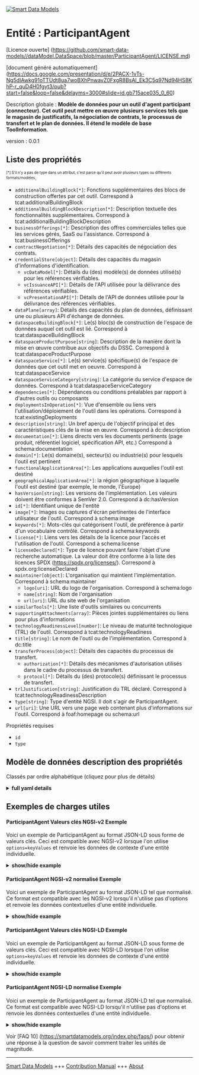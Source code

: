 <!-- 10-Header -->  
[![Smart Data Models](https://smartdatamodels.org/wp-content/uploads/2022/01/SmartDataModels_logo.png "Logo")](https://smartdatamodels.org)  
Entité : ParticipantAgent  
=========================<!-- /10-Header -->  
<!-- 15-License -->  
[Licence ouverte] (https://github.com/smart-data-models//dataModel.DataSpace/blob/master/ParticipantAgent/LICENSE.md)  
[document généré automatiquement] (https://docs.google.com/presentation/d/e/2PACX-1vTs-Ng5dIAwkg91oTTUdt8ua7woBXhPnwavZ0FxgR8BsAI_Ek3C5q97Nd94HS8KhP-r_quD4H0fgyt3/pub?start=false&loop=false&delayms=3000#slide=id.gb715ace035_0_60)  
<!-- /15-License -->  
<!-- 20-Description -->  
Description globale : **Modèle de données pour un outil d'agent participant (connecteur). Cet outil peut mettre en œuvre plusieurs services tels que le magasin de justificatifs, la négociation de contrats, le processus de transfert et le plan de données. Il étend le modèle de base ToolInformation**.  
version : 0.0.1  
<!-- /20-Description -->  
<!-- 30-PropertiesList -->  

## Liste des propriétés  

<sup><sub>[*] S'il n'y a pas de type dans un attribut, c'est parce qu'il peut avoir plusieurs types ou différents formats/modèles</sub></sup>.  
- `additionalBuildingBlock[*]`: Fonctions supplémentaires des blocs de construction offertes par cet outil. Correspond à tcat:additionalBuildingBlock  - `additionalBuildingBlockDescription[*]`: Description textuelle des fonctionnalités supplémentaires. Correspond à tcat:additionalBuildingBlockDescription  - `businessOfferings[*]`: Description des offres commerciales telles que les services gérés, SaaS ou l'assistance. Correspond à tcat:businessOfferings  - `contractNegotiation[*]`: Détails des capacités de négociation des contrats.  - `credentialStore[object]`: Détails des capacités du magasin d'informations d'identification.  	- `vcDataModel[*]`: Détails du (des) modèle(s) de données utilisé(s) pour les références vérifiables.    
	- `vcIssuanceAPI[*]`: Détails de l'API utilisée pour la délivrance des références vérifiables.    
	- `vcPresentationAPI[*]`: Détails de l'API de données utilisée pour la délivrance des références vérifiables.    
- `dataPlane[array]`: Détails des capacités du plan de données, définissant une ou plusieurs API d'échange de données.  - `dataspaceBuildingBlock[*]`: Le(s) bloc(s) de construction de l'espace de données auquel cet outil est lié. Correspond à tcat:dataspaceBuildingBlock  - `dataspaceProductPurpose[string]`: Description de la manière dont la mise en œuvre contribue aux objectifs du DSSC. Correspond à tcat:dataspaceProductPurpose  - `dataspaceService[*]`: Le(s) service(s) spécifique(s) de l'espace de données que cet outil met en oeuvre. Correspond à tcat:dataspaceService  - `dataspaceServiceCategory[string]`: La catégorie du service d'espace de données. Correspond à tcat:dataspaceServiceCategory  - `dependencies[*]`: Dépendances ou conditions préalables par rapport à d'autres outils ou composants  - `deploymentsInOperation[*]`: Vue d'ensemble ou liens vers l'utilisation/déploiement de l'outil dans les opérations. Correspond à tcat:existingDeployments  - `description[string]`: Un bref aperçu de l'objectif principal et des caractéristiques clés de la mise en œuvre. Correspond à dc:description  - `documentation[*]`: Liens directs vers les documents pertinents (page produit, référentiel logiciel, spécification API, etc.) Correspond à schema:documentation  - `domain[*]`: Le(s) domaine(s), secteur(s) ou industrie(s) pour lesquels l'outil est pertinent  - `functionalApplicationArea[*]`: Les applications auxquelles l'outil est destiné  - `geographicalApplicationArea[*]`: la région géographique à laquelle l'outil est destiné (par exemple, le monde, l'Europe)  - `hasVersion[string]`: Les versions de l'implémentation. Les valeurs doivent être conformes à SemVer 2.0. Correspond à dc:hasVersion  - `id[*]`: Identifiant unique de l'entité  - `image[*]`: Images ou captures d'écran pertinentes de l'interface utilisateur de l'outil. Correspond à schema:image  - `keywords[*]`: Mots-clés qui catégorisent l'outil, de préférence à partir d'un vocabulaire contrôlé. Correspond à schema:keywords  - `license[*]`: Liens vers les détails de la licence pour l'accès et l'utilisation de l'outil. Correspond à schema:license  - `licenseDeclared[*]`: Type de licence pouvant faire l'objet d'une recherche automatique. La valeur doit être conforme à la liste des licences SPDX (https://spdx.org/licenses/). Correspond à spdx.org:licenseDeclared  - `maintainer[object]`: L'organisation qui maintient l'implémentation. Correspond à schema:maintainer  	- `logo[uri]`: URL du logo de l'organisation. Correspond à schema:logo    
	- `name[string]`: Nom de l'organisation    
	- `url[uri]`: URL du site web de l'organisation    
- `similarTools[*]`: Une liste d'outils similaires ou concurrents  - `supportingAttachments[array]`: Pièces jointes supplémentaires ou liens pour plus d'informations  - `technologyReadinessLevel[number]`: Le niveau de maturité technologique (TRL) de l'outil. Correspond à tcat:technologyReadiness  - `title[string]`: Le nom de l'outil ou de l'implémentation. Correspond à dc:title  - `transferProcess[object]`: Détails des capacités du processus de transfert.  	- `authorization[*]`: Détails des mécanismes d'autorisation utilisés dans le cadre du processus de transfert.    
	- `protocol[*]`: Détails du (des) protocole(s) définissant le processus de transfert.    
- `trlJustification[string]`: Justification du TRL déclaré. Correspond à tcat:technologyReadinessDescription  - `type[string]`: Type d'entité NGSI. Il doit s'agir de ParticipantAgent.  - `url[uri]`: Une URL vers une page web contenant plus d'informations sur l'outil. Correspond à foaf:homepage ou schema:url  <!-- /30-PropertiesList -->  
<!-- 35-RequiredProperties -->  
Propriétés requises  
- `id`  - `type`  <!-- /35-RequiredProperties -->  
<!-- 40-NotesYaml -->  
<!-- /40-NotesYaml -->  
<!-- 50-DataModelHeader -->  
## Modèle de données description des propriétés  
Classés par ordre alphabétique (cliquez pour plus de détails)  
<!-- /50-DataModelHeader -->  
<!-- 60-ModelYaml -->  
<details><summary><strong>full yaml details</strong></summary>    
```yaml  
ParticipantAgent:    
  description: A data model for a Participant Agent (Connector) tool. This tool can implement multiple services like Credential Store, Contract Negotiation, Transfer Process, and Data Plane. It extends the base ToolInformation model.    
  properties:    
    additionalBuildingBlock:    
      anyOf:    
        - items:    
            type: string    
          type: array    
        - type: string    
      description: Additional building blocks functions offered by this tool. Corresponds to tcat:additionalBuildingBlock    
      x-ngsi:    
        type: Property    
    additionalBuildingBlockDescription:    
      anyOf:    
        - items:    
            type: string    
          type: array    
        - type: string    
      description: Textual description of additional functionalities. Corresponds to tcat:additionalBuildingBlockDescription    
      x-ngsi:    
        type: Property    
    businessOfferings:    
      anyOf:    
        - items:    
            type: string    
          type: array    
        - type: string    
      description: Description of business offerings like managed services, SaaS, or support. Corresponds to tcat:businessOfferings    
      x-ngsi:    
        type: Property    
    contractNegotiation:    
      anyOf:    
        - items:    
            properties:    
              conformsTo:    
                description: Version(s) of the specification it conforms to. Corresponds to dcterms:conformsTo    
                items:    
                  type: string    
                type: array    
                x-ngsi:    
                  type: Property    
              homepage:    
                description: Homepage of the specification. Corresponds to foaf:homepage    
                format: uri    
                type: string    
                x-ngsi:    
                  type: Property    
              name:    
                description: Name of the specification or standard. Corresponds to dc:title    
                type: string    
                x-ngsi:    
                  type: Property    
              standardizedBy:    
                description: The standardization body. Corresponds to tcat:standardizedBy    
                type: string    
                x-ngsi:    
                  type: Property    
            type: object    
          type: array    
        - properties:    
            conformsTo:    
              description: Version(s) of the specification it conforms to. Corresponds to dcterms:conformsTo    
              items:    
                type: string    
              type: array    
              x-ngsi:    
                type: Property    
            homepage:    
              description: Homepage of the specification. Corresponds to foaf:homepage    
              format: uri    
              type: string    
              x-ngsi:    
                type: Property    
            name:    
              description: Name of the specification or standard. Corresponds to dc:title    
              type: string    
              x-ngsi:    
                type: Property    
            standardizedBy:    
              description: The standardization body. Corresponds to tcat:standardizedBy    
              type: string    
              x-ngsi:    
                type: Property    
          type: object    
      description: Details of the contract negotiation capabilities.    
      minItems: 1    
      x-ngsi:    
        type: Property    
    credentialStore:    
      description: Details of the credential store capabilities.    
      properties:    
        vcDataModel:    
          anyOf:    
            - items:    
                properties:    
                  conformsTo:    
                    description: Version(s) of the specification it conforms to. Corresponds to dcterms:conformsTo    
                    items:    
                      type: string    
                    type: array    
                    x-ngsi:    
                      type: Property    
                  homepage:    
                    description: Homepage of the specification. Corresponds to foaf:homepage    
                    format: uri    
                    type: string    
                    x-ngsi:    
                      type: Property    
                  name:    
                    description: Name of the specification or standard. Corresponds to dc:title    
                    type: string    
                    x-ngsi:    
                      type: Property    
                  standardizedBy:    
                    description: The standardization body. Corresponds to tcat:standardizedBy    
                    type: string    
                    x-ngsi:    
                      type: Property    
                type: object    
              type: array    
            - conformsTo:    
                description: Version(s) of the specification it conforms to. Corresponds to dcterms:conformsTo    
                items:    
                  type: string    
                type: array    
                x-ngsi:    
                  type: Property    
              homepage:    
                description: Homepage of the specification. Corresponds to foaf:homepage    
                format: uri    
                type: string    
                x-ngsi:    
                  type: Property    
              name:    
                description: Name of the specification or standard. Corresponds to dc:title    
                type: string    
                x-ngsi:    
                  type: Property    
              standardizedBy:    
                description: The standardization body. Corresponds to tcat:standardizedBy    
                type: string    
                x-ngsi:    
                  type: Property    
          description: Details of data model(s) used for Verifiable Credentials.    
          minItems: 1    
          x-ngsi:    
            type: Property    
        vcIssuanceAPI:    
          anyOf:    
            - items:    
                properties:    
                  conformsTo:    
                    description: Version(s) of the specification it conforms to. Corresponds to dcterms:conformsTo    
                    items:    
                      type: string    
                    type: array    
                    x-ngsi:    
                      type: Property    
                  homepage:    
                    description: Homepage of the specification. Corresponds to foaf:homepage    
                    format: uri    
                    type: string    
                    x-ngsi:    
                      type: Property    
                  name:    
                    description: Name of the specification or standard. Corresponds to dc:title    
                    type: string    
                    x-ngsi:    
                      type: Property    
                  standardizedBy:    
                    description: The standardization body. Corresponds to tcat:standardizedBy    
                    type: string    
                    x-ngsi:    
                      type: Property    
                type: object    
              type: array    
            - conformsTo:    
                description: Version(s) of the specification it conforms to. Corresponds to dcterms:conformsTo    
                items:    
                  type: string    
                type: array    
                x-ngsi:    
                  type: Property    
              homepage:    
                description: Homepage of the specification. Corresponds to foaf:homepage    
                format: uri    
                type: string    
                x-ngsi:    
                  type: Property    
              name:    
                description: Name of the specification or standard. Corresponds to dc:title    
                type: string    
                x-ngsi:    
                  type: Property    
              standardizedBy:    
                description: The standardization body. Corresponds to tcat:standardizedBy    
                type: string    
                x-ngsi:    
                  type: Property    
          description: Details of the API(s) used for issuing Verifiable Credentials.    
          minItems: 1    
          x-ngsi:    
            type: Property    
        vcPresentationAPI:    
          anyOf:    
            - items:    
                properties:    
                  conformsTo:    
                    description: Version(s) of the specification it conforms to. Corresponds to dcterms:conformsTo    
                    items:    
                      type: string    
                    type: array    
                    x-ngsi:    
                      type: Property    
                  homepage:    
                    description: Homepage of the specification. Corresponds to foaf:homepage    
                    format: uri    
                    type: string    
                    x-ngsi:    
                      type: Property    
                  name:    
                    description: Name of the specification or standard. Corresponds to dc:title    
                    type: string    
                    x-ngsi:    
                      type: Property    
                  standardizedBy:    
                    description: The standardization body. Corresponds to tcat:standardizedBy    
                    type: string    
                    x-ngsi:    
                      type: Property    
                type: object    
              type: array    
            - conformsTo:    
                description: Version(s) of the specification it conforms to. Corresponds to dcterms:conformsTo    
                items:    
                  type: string    
                type: array    
                x-ngsi:    
                  type: Property    
              homepage:    
                description: Homepage of the specification. Corresponds to foaf:homepage    
                format: uri    
                type: string    
                x-ngsi:    
                  type: Property    
              name:    
                description: Name of the specification or standard. Corresponds to dc:title    
                type: string    
                x-ngsi:    
                  type: Property    
              standardizedBy:    
                description: The standardization body. Corresponds to tcat:standardizedBy    
                type: string    
                x-ngsi:    
                  type: Property    
          description: Details of data API(s) used for issuing Verifiable Credentials.    
          minItems: 1    
          x-ngsi:    
            type: Property    
      type: object    
      x-ngsi:    
        type: Property    
    dataPlane:    
      description: Details of the data plane capabilities, defining one or more data exchange APIs.    
      items:    
        properties:    
          accepts:    
            anyOf:    
              - items:    
                  type: string    
                type: array    
              - type: string    
            description: List of MIME types the data plane can accept for import. Corresponds to HTTP Accept header.    
            type: array    
            x-ngsi:    
              type: Property    
          apiSpecification:    
            anyOf:    
              - items:    
                  properties:    
                    conformsTo:    
                      description: Version(s) of the specification it conforms to. Corresponds to dcterms:conformsTo    
                      items:    
                        type: string    
                      type: array    
                      x-ngsi:    
                        type: Property    
                    homepage:    
                      description: Homepage of the specification. Corresponds to foaf:homepage    
                      format: uri    
                      type: string    
                      x-ngsi:    
                        type: Property    
                    name:    
                      description: Name of the specification or standard. Corresponds to dc:title    
                      type: string    
                      x-ngsi:    
                        type: Property    
                    standardizedBy:    
                      description: The standardization body. Corresponds to tcat:standardizedBy    
                      type: string    
                      x-ngsi:    
                        type: Property    
                  type: object    
                type: array    
              - properties:    
                  conformsTo:    
                    description: Version(s) of the specification it conforms to. Corresponds to dcterms:conformsTo    
                    items:    
                      type: string    
                    type: array    
                    x-ngsi:    
                      type: Property    
                  homepage:    
                    description: Homepage of the specification. Corresponds to foaf:homepage    
                    format: uri    
                    type: string    
                    x-ngsi:    
                      type: Property    
                  name:    
                    description: Name of the specification or standard. Corresponds to dc:title    
                    type: string    
                    x-ngsi:    
                      type: Property    
                  standardizedBy:    
                    description: The standardization body. Corresponds to tcat:standardizedBy    
                    type: string    
                    x-ngsi:    
                      type: Property    
                type: object    
            description: Details of API specification mechanisms used on the data plane.    
            minItems: 1    
            x-ngsi:    
              type: Property    
          contentType:    
            anyOf:    
              - items:    
                  type: string    
                type: array    
              - type: string    
            description: List of MIME types the data plane can export. Corresponds to HTTP Content-Type header.    
            type: array    
            x-ngsi:    
              type: Property    
          openAPI:    
            anyOf:    
              - items:    
                  format: uri    
                  type: string    
                type: array    
              - format: uri    
                type: string    
            description: Link(s) to a machine-readable interface of the API. Corresponds to tcat:openAPI.    
            type: array    
            x-ngsi:    
              type: Property    
        type: object    
      type: array    
      x-ngsi:    
        type: Property    
    dataspaceBuildingBlock:    
      anyOf:    
        - items:    
            type: string    
          type: array    
        - type: string    
      description: The data space building block(s) this tool is related to. Corresponds to tcat:dataspaceBuildingBlock    
      minItems: 1    
      x-ngsi:    
        type: Property    
    dataspaceProductPurpose:    
      description: Description of how the implementation contributes to DSSC's objectives. Corresponds to tcat:dataspaceProductPurpose    
      type: string    
      x-ngsi:    
        type: Property    
    dataspaceService:    
      anyOf:    
        - items:    
            type: string    
          type: array    
        - type: string    
      description: The specific data space service(s) this tool implements. Corresponds to tcat:dataspaceService    
      minItems: 1    
      x-ngsi:    
        type: Property    
    dataspaceServiceCategory:    
      description: The category of the data space service. Corresponds to tcat:dataspaceServiceCategory    
      enum:    
        - Federation services    
        - Participant Agent services    
        - Value Creation services    
      type: string    
      x-ngsi:    
        type: Property    
    dependencies:    
      anyOf:    
        - items:    
            type: string    
          type: array    
        - type: string    
      description: Dependencies or prerequisites on other tools or components    
      x-ngsi:    
        type: Property    
    deploymentsInOperation:    
      anyOf:    
        - items:    
            type: string    
          type: array    
        - type: string    
      description: Overview or links to usage/deployments of the tool in operations. Corresponds to tcat:existingDeployments    
      x-ngsi:    
        type: Property    
    description:    
      description: A brief overview of the primary focus and key features of the implementation. Corresponds to dc:description    
      type: string    
      x-ngsi:    
        type: Property    
    documentation:    
      anyOf:    
        - items:    
            format: uri    
            type: string    
          type: array    
        - format: uri    
          type: string    
      description: Direct links to relevant documents (product page, software repository, API spec, etc.). Corresponds to schema:documentation    
      minItems: 1    
      x-ngsi:    
        type: Property    
    domain:    
      anyOf:    
        - items:    
            type: string    
          type: array    
        - type: string    
      description: The domain(s), sector(s), or industry/ies for which the tool is relevant    
      x-ngsi:    
        type: Property    
    functionalApplicationArea:    
      anyOf:    
        - items:    
            type: string    
          type: array    
        - type: string    
      description: The applications for which the tool is intended    
      x-ngsi:    
        type: Property    
    geographicalApplicationArea:    
      anyOf:    
        - items:    
            type: string    
          type: array    
        - type: string    
      description: The geographical region for which the tool is intended (e.g., global, Europe)    
      x-ngsi:    
        type: Property    
    hasVersion:    
      description: The versions of the implementation. Values must adhere to SemVer 2.0. Corresponds to dc:hasVersion    
      type: string    
      x-ngsi:    
        type: Property    
    id:    
      anyOf:    
        - description: Identifier format of any NGSI entity    
          maxLength: 256    
          minLength: 1    
          pattern: ^[\w\-\.\{\}\$\+\*\[\]`|~^@!,:\\]+$    
          type: string    
          x-ngsi:    
            type: Property    
        - description: Identifier format of any NGSI entity    
          format: uri    
          type: string    
          x-ngsi:    
            type: Property    
      description: Unique identifier of the entity    
      x-ngsi:    
        type: Relationship    
    image:    
      anyOf:    
        - items:    
            format: uri    
            type: string    
          type: array    
        - format: uri    
          type: string    
      description: Relevant pictures or screenshots of the tool’s user interface. Corresponds to schema:image    
      x-ngsi:    
        type: Property    
    keywords:    
      anyOf:    
        - items:    
            type: string    
          type: array    
        - type: string    
      description: Keywords that categorize the tool, preferably from a controlled vocabulary. Corresponds to schema:keywords    
      x-ngsi:    
        type: Property    
    license:    
      anyOf:    
        - items:    
            format: uri    
            type: string    
          type: array    
        - format: uri    
          type: string    
      description: Links to the license details for accessing and using the tool. Corresponds to schema:license    
      minItems: 1    
      x-ngsi:    
        type: Property    
    licenseDeclared:    
      anyOf:    
        - items:    
            type: string    
          type: array    
        - type: string    
      description: The machine-searchable license type. Value must adhere to SPDX license list (https://spdx.org/licenses/). Corresponds to spdx.org:licenseDeclared    
      minItems: 1    
      x-ngsi:    
        type: Property    
    maintainer:    
      description: The organization that maintains the implementation. Corresponds to schema:maintainer    
      properties:    
        logo:    
          description: URL of the organization's logo. Corresponds to schema:logo    
          format: uri    
          type: string    
          x-ngsi:    
            type: Property    
        name:    
          description: Name of the organization    
          type: string    
          x-ngsi:    
            type: Property    
        url:    
          description: URL of the organization's website    
          format: uri    
          type: string    
          x-ngsi:    
            type: Property    
      required:    
        - name    
      type: object    
      x-ngsi:    
        type: Property    
    similarTools:    
      anyOf:    
        - items:    
            type: string    
          type: array    
        - type: string    
      description: A list of similar or competing tools    
      x-ngsi:    
        type: Property    
    supportingAttachments:    
      description: Additional attachments or links for more information    
      items:    
        description: Additional attachments or links for more information    
        format: uri    
        type: string    
        x-ngsi:    
          type: Property    
      type: array    
      x-ngsi:    
        type: Property    
    technologyReadinessLevel:    
      description: The Technology Readiness Level (TRL) of the tool. Corresponds to tcat:technologyReadiness    
      maximum: 9    
      minimum: 1    
      type: number    
      x-ngsi:    
        type: Property    
    title:    
      description: The name of the tool/implementation. Corresponds to dc:title    
      type: string    
      x-ngsi:    
        type: Property    
    transferProcess:    
      description: Details of the transfer process capabilities.    
      properties:    
        authorization:    
          anyOf:    
            - items:    
                properties:    
                  conformsTo:    
                    description: Version(s) of the specification it conforms to. Corresponds to dcterms:conformsTo    
                    items:    
                      type: string    
                    type: array    
                    x-ngsi:    
                      type: Property    
                  homepage:    
                    description: Homepage of the specification. Corresponds to foaf:homepage    
                    format: uri    
                    type: string    
                    x-ngsi:    
                      type: Property    
                  name:    
                    description: Name of the specification or standard. Corresponds to dc:title    
                    type: string    
                    x-ngsi:    
                      type: Property    
                  standardizedBy:    
                    description: The standardization body. Corresponds to tcat:standardizedBy    
                    type: string    
                    x-ngsi:    
                      type: Property    
                type: object    
              type: array    
            - conformsTo:    
                description: Version(s) of the specification it conforms to. Corresponds to dcterms:conformsTo    
                items:    
                  type: string    
                type: array    
                x-ngsi:    
                  type: Property    
              homepage:    
                description: Homepage of the specification. Corresponds to foaf:homepage    
                format: uri    
                type: string    
                x-ngsi:    
                  type: Property    
              name:    
                description: Name of the specification or standard. Corresponds to dc:title    
                type: string    
                x-ngsi:    
                  type: Property    
              standardizedBy:    
                description: The standardization body. Corresponds to tcat:standardizedBy    
                type: string    
                x-ngsi:    
                  type: Property    
          description: Details of authorization mechanisms used behind the transfer process.    
          minItems: 1    
          x-ngsi:    
            type: Property    
        protocol:    
          anyOf:    
            - items:    
                properties:    
                  conformsTo:    
                    description: Version(s) of the specification it conforms to. Corresponds to dcterms:conformsTo    
                    items:    
                      type: string    
                    type: array    
                    x-ngsi:    
                      type: Property    
                  homepage:    
                    description: Homepage of the specification. Corresponds to foaf:homepage    
                    format: uri    
                    type: string    
                    x-ngsi:    
                      type: Property    
                  name:    
                    description: Name of the specification or standard. Corresponds to dc:title    
                    type: string    
                    x-ngsi:    
                      type: Property    
                  standardizedBy:    
                    description: The standardization body. Corresponds to tcat:standardizedBy    
                    type: string    
                    x-ngsi:    
                      type: Property    
                type: object    
              type: array    
            - conformsTo:    
                description: Version(s) of the specification it conforms to. Corresponds to dcterms:conformsTo    
                items:    
                  type: string    
                type: array    
                x-ngsi:    
                  type: Property    
              homepage:    
                description: Homepage of the specification. Corresponds to foaf:homepage    
                format: uri    
                type: string    
                x-ngsi:    
                  type: Property    
              name:    
                description: Name of the specification or standard. Corresponds to dc:title    
                type: string    
                x-ngsi:    
                  type: Property    
              standardizedBy:    
                description: The standardization body. Corresponds to tcat:standardizedBy    
                type: string    
                x-ngsi:    
                  type: Property    
          description: Details of protocol(s) defining the transfer process.    
          minItems: 1    
          x-ngsi:    
            type: Property    
      type: object    
      x-ngsi:    
        type: Property    
    trlJustification:    
      description: Justification for the declared TRL. Corresponds to tcat:technologyReadinessDescription    
      type: string    
      x-ngsi:    
        type: Property    
    type:    
      description: NGSI entity type. It has to be ParticipantAgent.    
      enum:    
        - ParticipantAgent    
      type: string    
      x-ngsi:    
        type: Property    
    url:    
      description: A URL to a webpage with more information about the tool. Corresponds to foaf:homepage or schema:url    
      format: uri    
      type: string    
      x-ngsi:    
        type: Property    
  required:    
    - id    
    - type    
  type: object    
  x-derived-from: ''    
  x-disclaimer: Redistribution and use in source and binary forms, with or without modification, are permitted  provided that the license conditions are met. Copyleft (c) 2025 Contributors to Smart Data Models Program    
  x-license-url: https://github.com/smart-data-models/dataModel.DataSpace/blob/master/ParticipantAgent/LICENSE.md    
  x-model-schema: https://smart-data-models.github.io/dataModel.DataSpace/ParticipantAgent/schema.json    
  x-model-tags: ''    
  x-version: 0.0.1    
```  
</details>    
<!-- /60-ModelYaml -->  
<!-- 70-MiddleNotes -->  
<!-- /70-MiddleNotes -->  
<!-- 80-Examples -->  
## Exemples de charges utiles  
#### ParticipantAgent Valeurs clés NGSI-v2 Exemple  
Voici un exemple de ParticipantAgent au format JSON-LD sous forme de valeurs clés. Ceci est compatible avec NGSI-v2 lorsque l'on utilise `options=keyValues` et renvoie les données de contexte d'une entité individuelle.  
<details><summary><strong>show/hide example</strong></summary>    
```json  
{  
  "id": "urn:ngsi-ld:ParticipantAgentt:FIWARE-DSC-2.28.0",  
  "type": "ParticipantAgent",  
  "title": "FIWARE Data Space Connector",  
  "description": "An integrated suite of components implementing DSBA recommendations",  
  "url": "https://github.com/FIWARE/data-space-connector",  
  "hasVersion":  "2.28.0",  
  "maintainer": {  
    "name": "FIWARE Foundation"  
  },  
  "dataspaceProductPurpose": "To provide a ready-to-use component for participants to join and interact within a data space.",  
  "documentation": [  
    "https://github.com/FIWARE/data-space-connector/blob/main/README.md"  
  ],  
  "license": [  
    "https://github.com/FIWARE/data-space-connector/blob/main/LICENSE"  
  ],  
  "licenseDeclared": [  
    "MIT"  
  ],  
  "dataspaceServiceCategory": "Participant Agent services",  
  "dataspaceService": [  
    "Credential Store",  
    "Contract Negotiation",  
    "Transfer Process",  
    "Data Plane"  
  ],  
  "dataspaceBuildingBlock": [  
    "Identity Management",  
    "Contract and Usage Policies",  
    "Data Exchange"  
  ],  
  "technologyReadinessLevel": 8,  
  "credentialStore": {  
    "vcDataModel": {  
      "name": "Verifiable Credentials Data Model",  
      "standardizedBy": "W3C",  
      "conformsTo": [  
        "1.1",  
        "2.0"  
      ],  
      "homepage": "https://www.w3.org/TR/vc-data-model/"  
    },  
    "vcIssuanceAPI": {  
      "name": "OpenID for Verifiable Credential Issuance",  
      "standardizedBy": "OpenID",  
      "conformsTo": [  
        "1.0.15"  
      ],  
      "homepage": "https://openid.net/specs/openid-4-verifiable-credential-issuance-1_0.html"  
    },  
    "vcPresentationAPI": {  
      "name": "OpenID for Verifiable Presentations",  
      "standardizedBy": "OpenID",  
      "conformsTo": [  
        "1.0"  
      ],  
      "homepage": "https://openid.net/specs/openid-4-verifiable-presentations-1_0.html"  
    }  
  },  
  "contractNegotiation": {  
    "name": "Agreement Management API",  
    "standardizedBy": "TMForum",  
    "conformsTo": [  
      "5.0.0"  
    ],  
    "homepage": "https://www.tmforum.org/oda/open-apis/agreement"  
  },  
  "transferProcess": {  
    "protocol": {  
      "name": "Dataspace Protocol",  
      "standardizedBy": "DSP",  
      "conformsTo": [  
        "2024-1"  
      ],  
      "homepage": "https://docs.internationaldataspaces.org/dataspace-protocol/"  
    },  
    "authorization": {  
      "name": "ODRL",  
      "standardizedBy": "W3C",  
      "conformsTo": [  
        "2.2"  
      ],  
      "homepage": "https://www.w3.org/TR/odrl-model/"  
    }  
  },  
  "dataPlane": [  
    {  
      "apiSpecification": {  
        "name": "NGSI-LD",  
        "standardizedBy": "ETSI",  
        "conformsTo": [  
          "1.8.1",  
          "1.9.1"  
        ],  
        "homepage": "https://www.etsi.org/deliver/etsi_gs/CIM/001_099/009/01.09.01_60/gs_CIM009v010901p.pdf"  
      },  
      "accepts": [  
        "application/json",  
        "application/ld+json"  
      ],  
      "contentType": [  
        "application/json",  
        "application/ld+json",  
        "application/geo+json"  
      ],  
      "openAPI": [  
        "https://forge.etsi.org/rep/cim/ngsi-ld-openapi/-/raw/v1.9.1/ngsi-ld-api-v1.9.1.yaml"  
      ]  
    },  
    {  
      "apiSpecification": {  
        "name": "HTTP File Download",  
        "standardizedBy": "IETF",  
        "conformsTo": [  
          "RFC7231"  
        ],  
        "homepage": "https://tools.ietf.org/html/rfc7231"  
      },  
      "accepts": [],  
      "contentType": [  
        "image/jpeg",  
        "image/png"  
      ]  
    }  
  ]  
}  
```  
</details>  
#### ParticipantAgent NGSI-v2 normalisé Exemple  
Voici un exemple de ParticipantAgent au format JSON-LD tel que normalisé. Ce format est compatible avec les NGSI-v2 lorsqu'il n'utilise pas d'options et renvoie les données contextuelles d'une entité individuelle.  
<details><summary><strong>show/hide example</strong></summary>    
```json  
{  
  "id": "urn:ngsi-ld:ParticipantAgent:FIWARE-DSC-2.28.0",  
  "type": "ParticipantAgent",  
  "title": {  
    "type": "Text",  
    "value": "FIWARE Data Space Connector"  
  },  
  "description": {  
    "type": "Text",  
    "value": "An integrated suite of components implementing DSBA recommendations"  
  },  
  "url": {  
    "type": "URL",  
    "value": "https:/github.com/FIWARE/data-space-connector"  
  },  
  "hasVersion": {  
    "type": "Text",  
    "value": "2.28.0"  
  },  
  "maintainer": {  
    "type": "StructuredValue",  
    "value": {  
      "name": "FIWARE Foundation"  
    }  
  },  
  "dataspaceProductPurpose": {  
    "type": "Text",  
    "value": "To provide a ready-to-use component for participants to join and interact within a data space."  
  },  
  "documentation": {  
    "type": "URL",  
    "value": "https://github.com/FIWARE/data-space-connector/blob/main/README.md"  
  },  
  "license": {  
    "type": "URL",  
    "value": "https://github.com/FIWARE/data-space-connector/blob/main/LICENSE"  
  },  
  "licenseDeclared": {  
    "type": "Text",  
    "value": "MIT"  
  },  
  "dataspaceServiceCategory": {  
    "type": "Text",  
    "value": "Participant Agent services"  
  },  
  "dataspaceService": {  
    "type": "array",  
    "value": [  
      "Credential Store",  
      "Contract Negotiation",  
      "Transfer Process",  
      "Data Plane"  
    ]  
  },  
  "dataspaceBuildingBlock": {  
    "type": "array",  
    "value": [  
      "Identity Management",  
      "Contract and Usage Policies",  
      "Data Exchange"  
    ]  
  },  
  "technologyReadinessLevel": {  
    "type": "Number",  
    "value": 8  
  },  
  "credentialStore": {  
    "type": "StructuredValue",  
    "value": {  
      "vcDataModel": {  
        "name": "Verifiable Credentials Data Model",  
        "standardizedBy": {  
          "type": "Property",  
          "value": "W3C",  
          "conformsTo": [  
            "1.1",  
            "2.0"  
          ],  
          "homepage": "https://www.w3.org/TR/vc-data-model/"  
        },  
        "vcIssuanceAPI": {  
          "name": "OpenID for Verifiable Credential Issuance",  
          "standardizedBy": "OpenID",  
          "conformsTo": "1.0.15",  
          "homepage": "https://openid.net/specs/openid-4-verifiable-credential-issuance-1_0.html"  
        },  
        "vcPresentationAPI": {  
          "name": "OpenID for Verifiable Presentations",  
          "standardizedBy": "OpenID",  
          "conformsTo": "1.0",  
          "homepage": "https://openid.net/specs/openid-4-verifiable-presentations-1_0.html"  
        }  
      },  
      "contractNegotiation": {  
        "type": "StructuredValue",  
        "value": {  
          "name": "Agreement Management API",  
          "standardizedBy": "TMForum",  
          "conformsTo": "5.0.0",  
          "homepage": "https://www.tmforum.org/oda/open-apis/agreement"  
        }  
      },  
      "transferProcess": {  
        "type": "StructuredValue",  
        "value": {  
          "protocol": {  
            "name": "Dataspace Protocol",  
            "standardizedBy": "DSP",  
            "conformsTo": "2024-1",  
            "homepage": "https://docs.internationaldataspaces.org/dataspace-protocol/"  
          },  
          "authorization": {  
            "name": "ODRL",  
            "standardizedBy": "W3C",  
            "conformsTo": "2.2",  
            "homepage": "https://www.w3.org/TR/odrl-model/"  
          }  
        }  
      },  
      "dataPlane": {  
        "type": "StructuredValue",  
        "value": [  
          {  
            "apiSpecification": {  
              "name": "NGSI-LD",  
              "standardizedBy": "ETSI",  
              "conformsTo": [  
                "1.8.1",  
                "1.9.1"  
              ],  
              "homepage": "https://www.etsi.org/deliver/etsi_gs/CIM/001_099/009/01.09.01_60/gs_CIM009v010901p.pdf"  
            },  
            "accepts": [  
              "application/json",  
              "application/ld+json"  
            ],  
            "contentType": [  
              "application/json",  
              "application/ld+json",  
              "application/geo+json"  
            ],  
            "openAPI": "https://forge.etsi.org/rep/cim/ngsi-ld-openapi/-/raw/v1.9.1/ngsi-ld-api-v1.9.1.yaml"  
          },  
          {  
            "apiSpecification": {  
              "name": "HTTP File Download",  
              "standardizedBy": "IETF",  
              "conformsTo": "RFC7231",  
              "homepage": "https:/tools.ietf.org/html/rfc7231"  
            },  
            "accepts": "*",  
            "contentType": [  
              "image/jpeg",  
              "image/png"  
            ]  
          }  
        ]  
      }  
    }  
  }  
}  
```  
</details>  
#### ParticipantAgent Valeurs clés NGSI-LD Exemple  
Voici un exemple de ParticipantAgent au format JSON-LD sous forme de valeurs clés. Ceci est compatible avec NGSI-LD lorsque l'on utilise `options=keyValues` et renvoie les données de contexte d'une entité individuelle.  
<details><summary><strong>show/hide example</strong></summary>    
```json  
{  
  "id": "urn:ngsi-ld:ParticipantAgent:FIWARE-DSC-2.28.0",  
  "type": "ParticipantAgent",  
  "title": "FIWARE Data Space Connector",  
  "description": "An integrated suite of components implementing DSBA recommendations",  
  "url": "https://github.com/FIWARE/data-space-connector",  
  "hasVersion": "2.28.0",  
  "maintainer": {  
    "name": "FIWARE Foundation"  
  },  
  "dataspaceProductPurpose": "To provide a ready-to-use component for participants to join and interact within a data space.",  
  "documentation": [  
    "https://github.com/FIWARE/data-space-connector/blob/main/README.md"  
  ],  
  "license": [  
    "https://github.com/FIWARE/data-space-connector/blob/main/LICENSE"  
  ],  
  "licenseDeclared": [  
    "MIT"  
  ],  
  "dataspaceServiceCategory": "Participant Agent services",  
  "dataspaceService": [  
    "Credential Store",  
    "Contract Negotiation",  
    "Transfer Process",  
    "Data Plane"  
  ],  
  "dataspaceBuildingBlock": [  
    "Identity Management",  
    "Contract and Usage Policies",  
    "Data Exchange"  
  ],  
  "technologyReadinessLevel": 8,  
  "credentialStore": {  
    "vcDataModel": {  
      "name": "Verifiable Credentials Data Model",  
      "standardizedBy": "W3C",  
      "conformsTo": [  
        "1.1",  
        "2.0"  
      ],  
      "homepage": "https://www.w3.org/TR/vc-data-model/"  
    },  
    "vcIssuanceAPI": {  
      "name": "OpenID for Verifiable Credential Issuance",  
      "standardizedBy": "OpenID",  
      "conformsTo": [  
        "1.0.15"  
      ],  
      "homepage": "https://openid.net/specs/openid-4-verifiable-credential-issuance-1_0.html"  
    },  
    "vcPresentationAPI": {  
      "name": "OpenID for Verifiable Presentations",  
      "standardizedBy": "OpenID",  
      "conformsTo": [  
        "1.0"  
      ],  
      "homepage": "https://openid.net/specs/openid-4-verifiable-presentations-1_0.html"  
    }  
  },  
  "contractNegotiation": {  
    "name": "Agreement Management API",  
    "standardizedBy": "TMForum",  
    "conformsTo": [  
      "5.0.0"  
    ],  
    "homepage": "https://www.tmforum.org/oda/open-apis/agreement"  
  },  
  "transferProcess": {  
    "protocol": {  
      "name": "Dataspace Protocol",  
      "standardizedBy": "DSP",  
      "conformsTo": [  
        "2024-1"  
      ],  
      "homepage": "https://docs.internationaldataspaces.org/dataspace-protocol/"  
    },  
    "authorization": {  
      "name": "ODRL",  
      "standardizedBy": "W3C",  
      "conformsTo": [  
        "2.2"  
      ],  
      "homepage": "https://www.w3.org/TR/odrl-model/"  
    }  
  },  
  "dataPlane": [  
    {  
      "apiSpecification": {  
        "name": "NGSI-LD",  
        "standardizedBy": "ETSI",  
        "conformsTo": [  
          "1.8.1",  
          "1.9.1"  
        ],  
        "homepage": "https://www.etsi.org/deliver/etsi_gs/CIM/001_099/009/01.09.01_60/gs_CIM009v010901p.pdf"  
      },  
      "accepts": [  
        "application/json",  
        "application/ld+json"  
      ],  
      "contentType": [  
        "application/json",  
        "application/ld+json",  
        "application/geo+json"  
      ],  
      "openAPI": [  
        "https://forge.etsi.org/rep/cim/ngsi-ld-openapi/-/raw/v1.9.1/ngsi-ld-api-v1.9.1.yaml"  
      ]  
    },  
    {  
      "apiSpecification": {  
        "name": "HTTP File Download",  
        "standardizedBy": "IETF",  
        "conformsTo": [  
          "RFC7231"  
        ],  
        "homepage": "https://tools.ietf.org/html/rfc7231"  
      },  
      "accepts": [],  
      "contentType": [  
        "image/jpeg",  
        "image/png"  
      ]  
    }  
  ],  
  "@context": [  
    "https://raw.githubusercontent.com/smart-data-models/dataModel.Dataspace/master/context.jsonld"  
  ]  
}  
```  
</details>  
#### ParticipantAgent NGSI-LD normalisé Exemple  
Voici un exemple de ParticipantAgent au format JSON-LD tel que normalisé. Ce format est compatible avec NGSI-LD lorsqu'il n'utilise pas d'options et renvoie les données contextuelles d'une entité individuelle.  
<details><summary><strong>show/hide example</strong></summary>    
```json  
{  
  "id": "urn:ngsi-ld:ParticipantAgent:FIWARE-DSC-2.28.0",  
  "type": "ParticipantAgent",  
  "title": {  
    "type": "Property",  
    "value": "FIWARE Data Space Connector"  
  },  
  "description": {  
    "type": "Property",  
    "value": "An integrated suite of components implementing DSBA recommendations"  
  },  
  "url": {  
    "type": "Property",  
    "value": "https:/github.com/FIWARE/data-space-connector"  
  },  
  "hasVersion": {  
    "type": "Property",  
    "value": "2.28.0"  
  },  
  "maintainer": {  
    "type": "Property",  
    "value": {  
      "name": "FIWARE Foundation"  
    }  
  },  
  "dataspaceProductPurpose": {  
    "type": "Property",  
    "value": "To provide a ready-to-use component for participants to join and interact within a data space."  
  },  
  "documentation": {  
    "type": "Property",  
    "value": "https://github.com/FIWARE/data-space-connector/blob/main/README.md"  
  },  
  "license": {  
    "type": "Property",  
    "value": "https://github.com/FIWARE/data-space-connector/blob/main/LICENSE"  
  },  
  "licenseDeclared": {  
    "type": "Property",  
    "value": "MIT"  
  },  
  "dataspaceServiceCategory": {  
    "type": "Property",  
    "value": "Participant Agent services"  
  },  
  "dataspaceService": {  
    "type": "Property",  
    "value": [  
      "Credential Store",  
      "Contract Negotiation",  
      "Transfer Process",  
      "Data Plane"  
    ]  
  },  
  "dataspaceBuildingBlock": {  
    "type": "Property",  
    "value": [  
      "Identity Management",  
      "Contract and Usage Policies",  
      "Data Exchange"  
    ]  
  },  
  "technologyReadinessLevel": {  
    "type": "Property",  
    "value": 8  
  },  
  "credentialStore": {  
    "type": "Property",  
    "value": {  
      "vcDataModel": {  
        "name": "Verifiable Credentials Data Model",  
        "standardizedBy": {  
          "type": "Property",  
          "value": "W3C",  
          "conformsTo": [  
            "1.1",  
            "2.0"  
          ],  
          "homepage": "https://www.w3.org/TR/vc-data-model/"  
        },  
        "vcIssuanceAPI": {  
          "name": "OpenID for Verifiable Credential Issuance",  
          "standardizedBy": "OpenID",  
          "conformsTo": "1.0.15",  
          "homepage": "https://openid.net/specs/openid-4-verifiable-credential-issuance-1_0.html"  
        },  
        "vcPresentationAPI": {  
          "name": "OpenID for Verifiable Presentations",  
          "standardizedBy": "OpenID",  
          "conformsTo": "1.0",  
          "homepage": "https://openid.net/specs/openid-4-verifiable-presentations-1_0.html"  
        }  
      },  
      "contractNegotiation": {  
        "type": "Property",  
        "value": {  
          "name": "Agreement Management API",  
          "standardizedBy": "TMForum",  
          "conformsTo": "5.0.0",  
          "homepage": "https://www.tmforum.org/oda/open-apis/agreement"  
        }  
      },  
      "transferProcess": {  
        "type": "Property",  
        "value": {  
          "protocol": {  
            "name": "Dataspace Protocol",  
            "standardizedBy": "DSP",  
            "conformsTo": "2024-1",  
            "homepage": "https://docs.internationaldataspaces.org/dataspace-protocol/"  
          },  
          "authorization": {  
            "name": "ODRL",  
            "standardizedBy": "W3C",  
            "conformsTo": "2.2",  
            "homepage": "https://www.w3.org/TR/odrl-model/"  
          }  
        }  
      },  
      "dataPlane": {  
        "type": "Property",  
        "value": [  
          {  
            "apiSpecification": {  
              "name": "NGSI-LD",  
              "standardizedBy": "ETSI",  
              "conformsTo": [  
                "1.8.1",  
                "1.9.1"  
              ],  
              "homepage": "https://www.etsi.org/deliver/etsi_gs/CIM/001_099/009/01.09.01_60/gs_CIM009v010901p.pdf"  
            },  
            "accepts": [  
              "application/json",  
              "application/ld+json"  
            ],  
            "contentType": [  
              "application/json",  
              "application/ld+json",  
              "application/geo+json"  
            ],  
            "openAPI": "https://forge.etsi.org/rep/cim/ngsi-ld-openapi/-/raw/v1.9.1/ngsi-ld-api-v1.9.1.yaml"  
          },  
          {  
            "apiSpecification": {  
              "name": "HTTP File Download",  
              "standardizedBy": "IETF",  
              "conformsTo": "RFC7231",  
              "homepage": "https:/tools.ietf.org/html/rfc7231"  
            },  
            "accepts": "*",  
            "contentType": [  
              "image/jpeg",  
              "image/png"  
            ]  
          }  
        ]  
      }  
    }  
  },  
  "@context": [  
    "https://raw.githubusercontent.com/smart-data-models/dataModel.Dataspace/master/context.jsonld"  
  ]  
}  
```  
</details><!-- /80-Examples -->  
<!-- 90-FooterNotes -->  
<!-- /90-FooterNotes -->  
<!-- 95-Units -->  
Voir [FAQ 10] (https://smartdatamodels.org/index.php/faqs/) pour obtenir une réponse à la question de savoir comment traiter les unités de magnitude.  
<!-- /95-Units -->  
<!-- 97-LastFooter -->  
---  
[Smart Data Models](https://smartdatamodels.org) +++ [Contribution Manual](https://bit.ly/contribution_manual) +++ [About](https://bit.ly/Introduction_SDM)<!-- /97-LastFooter -->  
